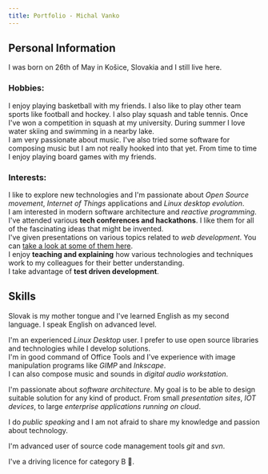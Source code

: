 ```yaml
---
title: Portfolio - Michal Vanko
---
```

## Personal Information

I was born on 26th of May in Košice, Slovakia and I still live here.

### Hobbies:

I enjoy playing basketball with my friends. I also like to play other team sports like football and hockey. I also play squash and table tennis. Once I've won a competition in squash at my university. During summer I love water skiing and swimming in a nearby lake.  
I am very passionate about music. I've also tried some software for composing music but I am not really hooked into that yet. From time to time I enjoy playing board games with my friends.

### Interests:

I like to explore new technologies and I'm passionate about _Open Source movement_, _Internet of Things_ applications and _Linux desktop evolution_.  
I am interested in modern software architecture and _reactive programming_.  
I've attended various **tech conferences and hackathons**. I like them for all of the fascinating ideas that might be invented.  
I've given presentations on various topics related to _web development_. You can [take a look at some of them here](#presentations).  
I enjoy **teaching and explaining** how various technologies and techniques work to my colleagues for their better understanding.  
I take advantage of **test driven development**.

## Skills

Slovak is my mother tongue and I've learned English as my second language. I speak English on advanced level.

I'm an experienced _Linux Desktop_ user. I prefer to use open source libraries and technologies while I develop solutions.  
I'm in good command of Office Tools and I've experience with image manipulation programs like _GIMP_ and _Inkscape_.  
I can also compose music and sounds in _digital audio workstation_.

I'm passionate about _software architecture_. My goal is to be able to design suitable solution for any kind of product. From small _presentation sites_, _IOT devices_, to large _enterprise applications running on cloud_.

I do _public speaking_ and I am not afraid to share my knowledge and passion about technology.

I'm advanced user of source code management tools _git_ and _svn_.

I've a driving licence for category B 🚗.
